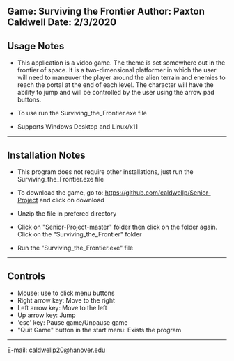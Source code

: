 Game: Surviving the Frontier
Author: Paxton Caldwell
Date: 2/3/2020
-----------------------------------------------------
Usage Notes
-----------------------------------------------------
- This application is a video game. The theme is set somewhere out in the frontier of space. It is a two-dimensional platformer 
in which the user will need to maneuver the player around the alien terrain and enemies to reach the portal at the end of each 
level. The character will have the ability to jump and will be controlled by the user using the arrow pad buttons. 

- To use run the Surviving_the_Frontier.exe file

- Supports Windows Desktop and Linux/x11
-----------------------------------------------------
Installation Notes
-----------------------------------------------------
- This program does not require other installations, just run the Surviving_the_Frontier.exe file

- To download the game, go to: https://github.com/caldwellp/Senior-Project and click on download

- Unzip the file in prefered directory

- Click on "Senior-Project-master" folder then click on the folder again. Click on the "Surviving_the_Frontier" folder

- Run the "Surviving_the_Frontier.exe" file
-----------------------------------------------------
Controls
-----------------------------------------------------
- Mouse: use to click menu buttons
- Right arrow key: Move to the right
- Left arrow key: Move to the left
- Up arrow key: Jump
- 'esc' key: Pause game/Unpause game
- "Quit Game" button in the start menu: Exists the program
-----------------------------------------------------

E-mail: caldwellp20@hanover.edu
